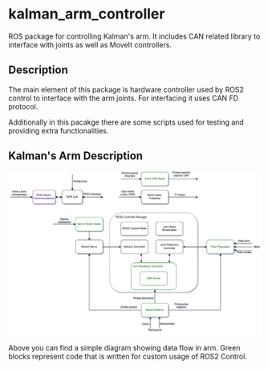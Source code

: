# kalman_arm_controller

ROS package for controlling Kalman's arm. It includes CAN related library to interface with joints as well as MoveIt controllers.

## Description

The main element of this package is hardware controller used by ROS2 control to interface with the arm joints. For interfacing it uses CAN FD protocol.

Additionally in this pacakge there are some scripts used for testing and providing extra functionalities.

## Kalman's Arm Description

![](docs/arm_control.drawio.svg)

Above you can find a simple diagram showing data flow in arm. Green blocks represent code that is written for custom usage of ROS2 Control.
